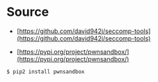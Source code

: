 # Source

* [https://github.com/david942j/seccomp-tools](https://github.com/david942j/seccomp-tools)

* [https://pypi.org/project/pwnsandbox/](https://pypi.org/project/pwnsandbox/)

```bash
$ pip2 install pwnsandbox
```
